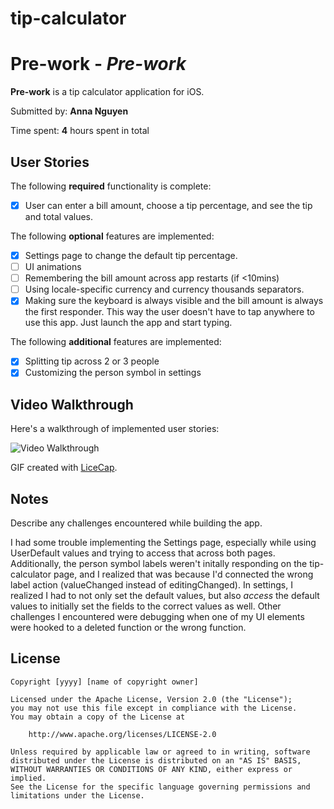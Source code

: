 # tip-calculator
# Pre-work - *Pre-work*

**Pre-work** is a tip calculator application for iOS.

Submitted by: **Anna Nguyen**

Time spent: **4** hours spent in total

## User Stories

The following **required** functionality is complete:

* [x] User can enter a bill amount, choose a tip percentage, and see the tip and total values.

The following **optional** features are implemented:
* [x] Settings page to change the default tip percentage.
* [ ] UI animations
* [ ] Remembering the bill amount across app restarts (if <10mins)
* [ ] Using locale-specific currency and currency thousands separators.
* [x] Making sure the keyboard is always visible and the bill amount is always the first responder. This way the user doesn't have to tap anywhere to use this app. Just launch the app and start typing.

The following **additional** features are implemented:

- [x] Splitting tip across 2 or 3 people
- [x] Customizing the person symbol in settings

## Video Walkthrough 

Here's a walkthrough of implemented user stories:

<img src='http://i.imgur.com/link/to/your/gif/file.gif' title='Video Walkthrough' width='' alt='Video Walkthrough' />

GIF created with [LiceCap](http://www.cockos.com/licecap/).

## Notes

Describe any challenges encountered while building the app.

I had some trouble implementing the Settings page, especially while using UserDefault values and trying to access that across both pages. Additionally, the person symbol labels weren't initally responding on the tip-calculator page, and I realized that was because I'd connected the wrong label action (valueChanged instead of editingChanged). In settings, I realized I had to not only set the default values, but also *access* the default values to initially set the fields to the correct values as well. Other challenges I encountered were debugging when one of my UI elements were hooked to a deleted function or the wrong function.

## License

    Copyright [yyyy] [name of copyright owner]

    Licensed under the Apache License, Version 2.0 (the "License");
    you may not use this file except in compliance with the License.
    You may obtain a copy of the License at

        http://www.apache.org/licenses/LICENSE-2.0

    Unless required by applicable law or agreed to in writing, software
    distributed under the License is distributed on an "AS IS" BASIS,
    WITHOUT WARRANTIES OR CONDITIONS OF ANY KIND, either express or implied.
    See the License for the specific language governing permissions and
    limitations under the License.
